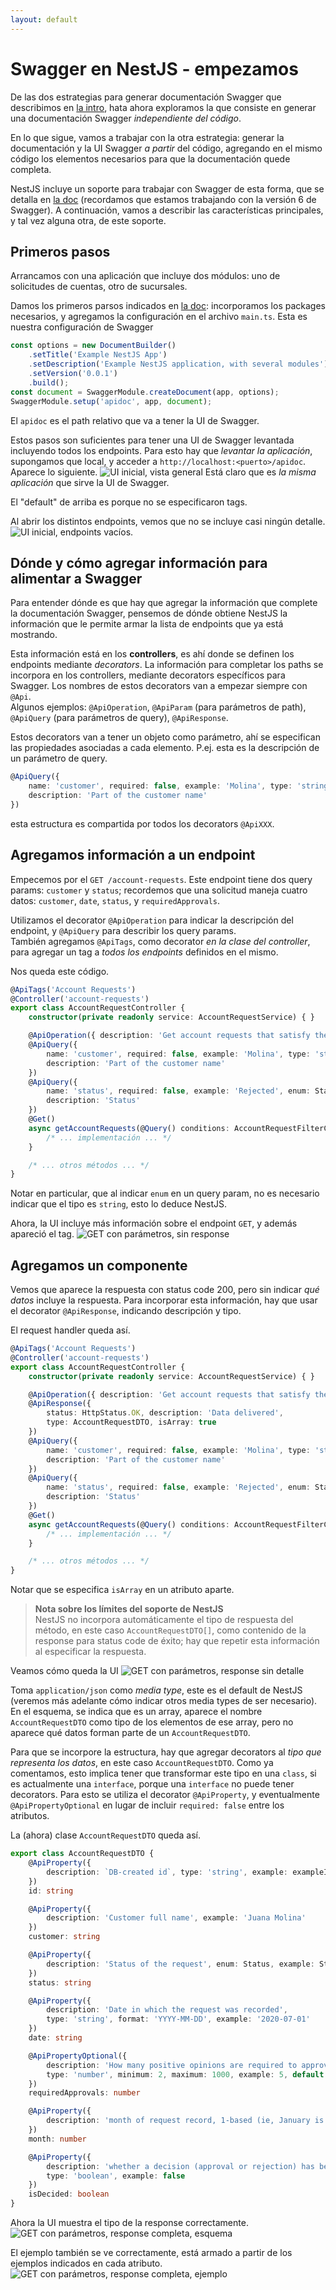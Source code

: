 ```yaml
---
layout: default
---
```


# Swagger en NestJS - empezamos
De las dos estrategias para generar documentación Swagger que describimos en [la intro](./swagger-intro), hata ahora exploramos la que consiste en generar una documentación Swagger _independiente del código_.

En lo que sigue, vamos a trabajar con la otra estrategia: generar la documentación y la UI Swagger _a partir_ del código, agregando en el mismo código los elementos necesarios para que la documentación quede completa.

NestJS incluye un soporte para trabajar con Swagger de esta forma, que se detalla en [la doc](https://docs.nestjs.com/v6/recipes/swagger) (recordamos que estamos trabajando con la versión 6 de Swagger).
A continuación, vamos a describir las características principales, y tal vez alguna otra, de este soporte.


## Primeros pasos
Arrancamos con una aplicación que incluye dos módulos: uno de solicitudes de cuentas, otro de sucursales.

Damos los primeros parsos indicados en [la doc](https://docs.nestjs.com/v6/recipes/swagger): incorporamos los packages necesarios, y agregamos la configuración en el archivo `main.ts`. Esta es nuestra configuración de Swagger
``` typescript
const options = new DocumentBuilder()
    .setTitle('Example NestJS App')
    .setDescription('Example NestJS application, with several modules')
    .setVersion('0.0.1')
    .build();
const document = SwaggerModule.createDocument(app, options);
SwaggerModule.setup('apidoc', app, document);  
```

El `apidoc` es el path relativo que va a tener la UI de Swagger.

Estos pasos son suficientes para tener una UI de Swagger levantada incluyendo todos los endpoints.
Para esto hay que _levantar la aplicación_, supongamos que local, y acceder a `http://localhost:<puerto>/apidoc`. Aparece lo siguiente.
![UI inicial, vista general](./images/nestjs-start.jpg)
Está claro que es _la misma aplicación_ que sirve la UI de Swagger.


El "default" de arriba es porque no se especificaron tags.

Al abrir los distintos endpoints, vemos que no se incluye casi ningún detalle.
![UI inicial, endpoints vacíos](./images/nestjs-start-detail-endpoints.jpg).


## Dónde y cómo agregar información para alimentar a Swagger
Para entender dónde es que hay que agregar la información que complete la documentación Swagger, pensemos de dónde obtiene NestJS la información que le permite armar la lista de endpoints que ya está mostrando.

Esta información está en los **controllers**, es ahí donde se definen los endpoints mediante _decorators_.
La información para completar los paths se incorpora en los controllers, mediante decorators específicos para Swagger.
Los nombres de estos decorators van a empezar siempre con `@Api`.  
Algunos ejemplos: `@ApiOperation`, `@ApiParam` (para parámetros de path), `@ApiQuery` (para parámetros de query), `@ApiResponse`.

Estos decorators van a tener un objeto como parámetro, ahí se especifican las propiedades asociadas a cada elemento. P.ej. esta es la descripción de un parámetro de query.
``` typescript
@ApiQuery({ 
    name: 'customer', required: false, example: 'Molina', type: 'string',
    description: 'Part of the customer name'
})
```
esta estructura es compartida por todos los decorators `@ApiXXX`.


## Agregamos información a un endpoint
Empecemos por el `GET /account-requests`. Este endpoint tiene dos query params: `customer` y `status`; recordemos que una solicitud maneja cuatro datos: `customer`, `date`, `status`, y `requiredApprovals`.

Utilizamos el decorator `@ApiOperation` para indicar la descripción del endpoint, y `@ApiQuery` para describir los query params.  
También agregamos `@ApiTags`, como decorator _en la clase del controller_, para agregar un tag a _todos los endpoints_ definidos en el mismo.

Nos queda este código.
``` typescript
@ApiTags('Account Requests')
@Controller('account-requests')
export class AccountRequestController {
    constructor(private readonly service: AccountRequestService) { }

    @ApiOperation({ description: 'Get account requests that satisfy the given filter conditions' })
    @ApiQuery({ 
        name: 'customer', required: false, example: 'Molina', type: 'string',
        description: 'Part of the customer name'
    })
    @ApiQuery({
        name: 'status', required: false, example: 'Rejected', enum: Status,
        description: 'Status'
    })
    @Get()
    async getAccountRequests(@Query() conditions: AccountRequestFilterConditions): Promise<AccountRequestDTO[]> {
        /* ... implementación ... */
    }

    /* ... otros métodos ... */
}
```

Notar en particular, que al indicar `enum` en un query param, no es necesario indicar que el tipo es `string`, esto lo deduce NestJS.

Ahora, la UI incluye más información sobre el endpoint `GET`, y además apareció el tag.
![GET con parámetros, sin response](./images/nestjs-get-params-no-response.jpg)


## Agregamos un componente
Vemos que aparece la respuesta con status code 200, pero sin indicar _qué datos_ incluye la respuesta.
Para incorporar esta información, hay que usar el decorator `@ApiResponse`, indicando descripción y tipo. 

El request handler queda así.
``` typescript
@ApiTags('Account Requests')
@Controller('account-requests')
export class AccountRequestController {
    constructor(private readonly service: AccountRequestService) { }

    @ApiOperation({ description: 'Get account requests that satisfy the given filter conditions' })
    @ApiResponse({ 
        status: HttpStatus.OK, description: 'Data delivered', 
        type: AccountRequestDTO, isArray: true 
    })
    @ApiQuery({ 
        name: 'customer', required: false, example: 'Molina', type: 'string',
        description: 'Part of the customer name'
    })
    @ApiQuery({
        name: 'status', required: false, example: 'Rejected', enum: Status,
        description: 'Status'
    })
    @Get()
    async getAccountRequests(@Query() conditions: AccountRequestFilterConditions): Promise<AccountRequestDTO[]> {
        /* ... implementación ... */
    }

    /* ... otros métodos ... */
}
```
Notar que se especifica `isArray` en un atributo aparte.

> **Nota sobre los límites del soporte de NestJS**  
NestJS no incorpora automáticamente el tipo de respuesta del método, en este caso `AccountRequestDTO[]`, como contenido de la response para status code de éxito; hay que repetir esta información al especificar la respuesta.

Veamos cómo queda la UI
![GET con parámetros, response sin detalle](./images/nestjs-get-params-empty-response.jpg)

Toma `application/json` como _media type_, este es el default de NestJS (veremos más adelante cómo indicar otros media types de ser necesario).  
En el esquema, se indica que es un array, aparece el nombre `AccountRequestDTO` como tipo de los elementos de ese array, pero no aparece qué datos forman parte de un `AccountRequestDTO`. 

Para que se incorpore la estructura, hay que agregar decorators al _tipo que representa los datos_, en este caso `AccountRequestDTO`.
Como ya comentamos, esto implica tener que transformar este tipo en una `class`, si es actualmente una `interface`, porque una `interface` no puede tener decorators.
Para esto se utiliza el decorator `@ApiProperty`, y eventualmente `@ApiPropertyOptional` en lugar de incluir `required: false` entre los atributos.

La (ahora) clase `AccountRequestDTO` queda así.
``` typescript
export class AccountRequestDTO {
    @ApiProperty({ 
        description: `DB-created id`, type: 'string', example: exampleId 
    })
    id: string

    @ApiProperty({
        description: 'Customer full name', example: 'Juana Molina'
    })
    customer: string

    @ApiProperty({ 
        description: 'Status of the request', enum: Status, example: Status.ACCEPTED 
    })
    status: string

    @ApiProperty({ 
        description: 'Date in which the request was recorded', 
        type: 'string', format: 'YYYY-MM-DD', example: '2020-07-01'
    })
    date: string

    @ApiPropertyOptional({ 
        description: 'How many positive opinions are required to approve the request', 
        type: 'number', minimum: 2, maximum: 1000, example: 5, default: 3
    })
    requiredApprovals: number

    @ApiProperty({ 
        description: 'month of request record, 1-based (ie, January is 1)', type: 'number', example: 5 
    })
    month: number

    @ApiProperty({ 
        description: 'whether a decision (approval or rejection) has been taken for this request', 
        type: 'boolean', example: false
    })
    isDecided: boolean
}
```

Ahora la UI muestra el tipo de la response correctamente.
![GET con parámetros, response completa, esquema](./images/nestjs-get-params-full-response-schema.jpg)

El ejemplo también se ve correctamente, está armado a partir de los ejemplos indicados en cada atributo.
![GET con parámetros, response completa, ejemplo](./images/nestjs-get-params-full-response-example.jpg)


